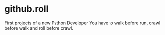# github.roll
First projects of a new Python Developer
You have to walk before run, crawl before walk and roll before crawl.
